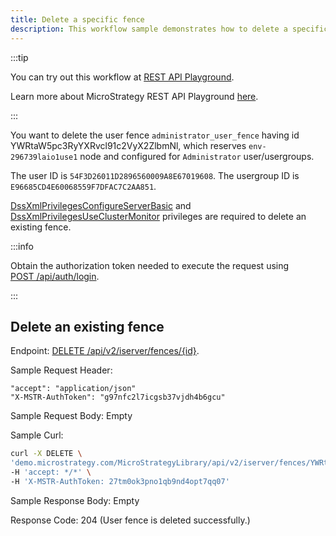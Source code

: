 ```yaml
---
title: Delete a specific fence
description: This workflow sample demonstrates how to delete a specific user or workload fence.
---
```


<Available since="2021 Update 6" />

:::tip

You can try out this workflow at [REST API Playground](https://www.postman.com/microstrategysdk/workspace/microstrategy-rest-api/folder/16131298-977138df-2f06-40ae-87f3-8af880b7a336?ctx=documentation).

Learn more about MicroStrategy REST API Playground [here](/docs/getting-started/playground.md).

:::

You want to delete the user fence `administrator_user_fence` having id YWRtaW5pc3RyYXRvcl91c2VyX2ZlbmNl, which reserves `env-296739laio1use1` node and configured for `Administrator` user/usergroups.

The user ID is `54F3D26011D2896560009A8E67019608`. The usergroup ID is `E96685CD4E60068559F7DFAC7C2AA851`.

[DssXmlPrivilegesConfigureServerBasic](https://www2.microstrategy.com/producthelp/Current/WebAPIReference/com/microstrategy/webapi/EnumDSSXMLPrivilegeTypes.html#DssXmlPrivilegesConfigureServerBasic) and [DssXmlPrivilegesUseClusterMonitor](https://www2.microstrategy.com/producthelp/Current/WebAPIReference/com/microstrategy/webapi/EnumDSSXMLPrivilegeTypes.html#DssXmlPrivilegesUseClusterMonitor) privileges are required to delete an existing fence.

:::info

Obtain the authorization token needed to execute the request using [POST /api/auth/login](https://demo.microstrategy.com/MicroStrategyLibrary/api-docs/index.html#/Authentication/postLogin).

:::

## Delete an existing fence

Endpoint: [DELETE /api/v2/iserver/fences/\{id}](https://demo.microstrategy.com/MicroStrategyLibrary/api-docs/index.html#/System%20Administration/deleteFence_1).

Sample Request Header:

```http
"accept": "application/json"
"X-MSTR-AuthToken": "g97nfc2l7icgsb37vjdh4b6gcu"
```

Sample Request Body: Empty

Sample Curl:

```bash
curl -X DELETE \
'demo.microstrategy.com/MicroStrategyLibrary/api/v2/iserver/fences/YWRtaW5pc3RyYXRvcl91c2VyX2ZlbmNl' \
-H 'accept: */*' \
-H 'X-MSTR-AuthToken: 27tm0ok3pno1qb9nd4opt7qq07'
```

Sample Response Body: Empty

Response Code: 204 (User fence is deleted successfully.)
